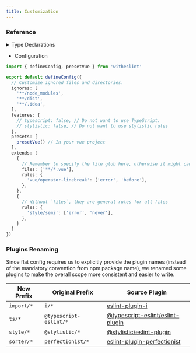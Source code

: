 ```yaml
---
title: Customization
---
```


### Reference

<details>
<summary>Type Declarations</summary>

```ts
interface DefineConfigOptions {
  /**
   * `.eslintignore` is no longer supported in Flat config, use `ignores` instead
   */
  ignores?: string[]
  /**
   * Configuration for various features.
   */
  features?: FeaturesConfig
  /**
   * Predefined configurations for common use cases.
   */
  presets?: Preset[]
  /**
   * Additional configurations to extend.
   */
  extends?: Arrayable<FlatConfigItem>
}

interface FeaturesConfig {
  /**
   * Enable stylistic rules.
   *
   * @default true
   */
  stylistic: boolean | StylisticConfig
  /**
   * Enable TypeScript support.
   *
   * @default true
   */
  typescript: boolean
}

interface StylisticConfig {
  /**
   * Indentation level
   * Similar to the `tabWidth` and `useTabs` options in Prettier
   *
   * @default 2
   */
  indent?: 'tab' | number
  /**
   * Quote style
   * Similar to `singleQuote` option in Prettier
   *
   * @default 'single'
   */
  quotes?: 'double' | 'single'
  /**
   * Whether to enable semicolons
   * Similar to `semi` option in Prettier
   *
   * @default false
   */
  semi?: boolean
  /**
   * Enable JSX support
   * @default true
   */
  jsx?: boolean
  /**
   * When to enable arrow parenthesis
   * Similar to `arrowParens` option in Prettier
   *
   * @default false
   */
  arrowParens?: boolean
  /**
   * Which brace style to use
   * @default '1tbs'
   */
  braceStyle?: '1tbs' | 'allman' | 'stroustrup'
  /**
   * Whether to require spaces around braces
   * Similar to `bracketSpacing` option in Prettier
   *
   * @default true
   */
  blockSpacing?: boolean
  /**
   * When to enable prop quoting
   * Similar to `quoteProps` option in Prettier
   *
   * @default 'consistent-as-needed'
   */
  quoteProps?: 'always' | 'as-needed' | 'consistent-as-needed' | 'consistent'
  /**
   * When to enable comma dangles
   * Similar to `trailingComma` option in Prettier
   *
   * @default 'always-multiline'
   */
  commaDangle?: 'always-multiline' | 'always' | 'never' | 'only-multiline'
}
```
<br></details>


- Configuration
```ts
import { defineConfig, presetVue } from 'witheslint'

export default defineConfig({
  // Customize ignored files and directories.
  ignores: [
    '**/node_modules',
    '**/dist',
    '**/.idea',
  ],
  features: {
    // typescript: false, // Do not want to use TypeScript.
    // stylistic: false, // Do not want to use stylistic rules
  },
  presets: [
    presetVue() // In your vue project
  ],
  extends: [
    {
      // Remember to specify the file glob here, otherwise it might cause the vue plugin to handle non-vue files
      files: ['**/*.vue'],
      rules: {
        'vue/operator-linebreak': ['error', 'before'],
      },
    },
    {
      // Without `files`, they are general rules for all files
      rules: {
        'style/semi': ['error', 'never'],
      },
    }
  ]
})
```

### Plugins Renaming

Since flat config requires us to explicitly provide the plugin names (instead of the mandatory convention from npm package name), we renamed some plugins to make the overall scope more consistent and easier to write.

| New Prefix | Original Prefix        | Source Plugin                                                                              |
| ---------- | ---------------------- | ------------------------------------------------------------------------------------------ |
| `import/*` | `i/*`                  | [eslint-plugin-i](https://github.com/un-es/eslint-plugin-i)                                |
| `ts/*`     | `@typescript-eslint/*` | [@typescript-eslint/eslint-plugin](https://typescript-eslint.io)                           |
| `style/*`  | `@stylistic/*`         | [@stylistic/eslint-plugin](https://eslint.style)                                           |
| `sorter/*` | `perfectionist/*`      | [eslint-plugin-perfectionist](https://eslint-plugin-perfectionist.azat.io)                 |
